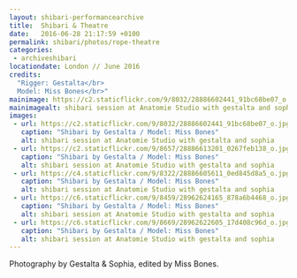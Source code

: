 ```yaml
---
layout: shibari-performancearchive
title:  Shibari & Theatre
date:   2016-06-28 21:17:59 +0100
permalink: shibari/photos/rope-theatre
categories:
 - archiveshibari
locationdate: London // June 2016
credits:
  "Rigger: Gestalta</br>
  Model: Miss Bones</br>"
mainimage: https://c2.staticflickr.com/9/8032/28886602441_91bc68be07_o.jpg
mainimagealt: shibari session at Anatomie Studio with gestalta and sophia
images:
 - url: https://c2.staticflickr.com/9/8032/28886602441_91bc68be07_o.jpg
   caption: "Shibari by Gestalta / Model: Miss Bones"
   alt: shibari session at Anatomie Studio with gestalta and sophia
 - url: https://c2.staticflickr.com/9/8657/28886613201_0267feb138_o.jpg
   caption: "Shibari by Gestalta / Model: Miss Bones"
   alt: shibari session at Anatomie Studio with gestalta and sophia
 - url: https://c4.staticflickr.com/9/8322/28886605611_0ed845d8a5_o.jpg
   caption: "Shibari by Gestalta / Model: Miss Bones"
   alt: shibari session at Anatomie Studio with gestalta and sophia
 - url: https://c6.staticflickr.com/9/8459/28962624165_878a6b4468_o.jpg
   caption: "Shibari by Gestalta / Model: Miss Bones"
   alt: shibari session at Anatomie Studio with gestalta and sophia
 - url: https://c6.staticflickr.com/9/8669/28962622605_17d408c96d_o.jpg
   caption: "Shibari by Gestalta / Model: Miss Bones"
   alt: shibari session at Anatomie Studio with gestalta and sophia
---
```

Photography by Gestalta & Sophia, edited by Miss Bones.
